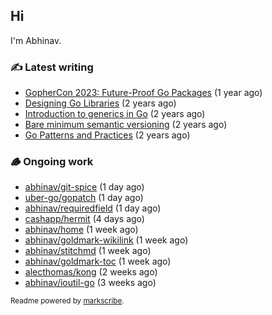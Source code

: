 ## Hi

I'm Abhinav.

### ✍️ Latest writing


- [GopherCon 2023: Future-Proof Go Packages](https://abhinavg.net/2023/09/27/future-proof-packages/) (1 year ago)
- [Designing Go Libraries](https://abhinavg.net/2022/12/06/designing-go-libraries/) (2 years ago)
- [Introduction to generics in Go](https://abhinavg.net/2022/11/23/generics-intro/) (2 years ago)
- [Bare minimum semantic versioning](https://abhinavg.net/2022/11/07/semver/) (2 years ago)
- [Go Patterns and Practices](https://abhinavg.net/2022/09/19/go-patterns-and-practices-talk/) (2 years ago)

### 🪵 Ongoing work


- [abhinav/git-spice](https://github.com/abhinav/git-spice) (1 day ago)
- [uber-go/gopatch](https://github.com/uber-go/gopatch) (1 day ago)
- [abhinav/requiredfield](https://github.com/abhinav/requiredfield) (1 day ago)
- [cashapp/hermit](https://github.com/cashapp/hermit) (4 days ago)
- [abhinav/home](https://github.com/abhinav/home) (1 week ago)
- [abhinav/goldmark-wikilink](https://github.com/abhinav/goldmark-wikilink) (1 week ago)
- [abhinav/stitchmd](https://github.com/abhinav/stitchmd) (1 week ago)
- [abhinav/goldmark-toc](https://github.com/abhinav/goldmark-toc) (1 week ago)
- [alecthomas/kong](https://github.com/alecthomas/kong) (2 weeks ago)
- [abhinav/ioutil-go](https://github.com/abhinav/ioutil-go) (3 weeks ago)

<sub>Readme powered by [markscribe](https://github.com/muesli/markscribe).</sub>
